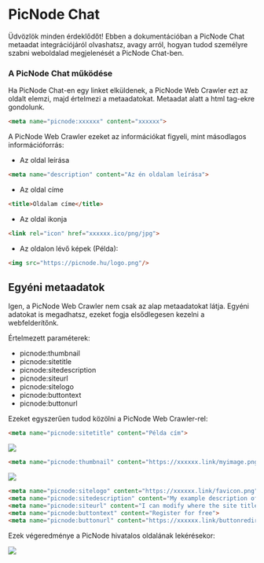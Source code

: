 # PicNode Chat
Üdvözlök minden érdeklődőt!
Ebben a dokumentációban a PicNode Chat metaadat integrációjáról olvashatsz, avagy arról, hogyan tudod személyre szabni weboldalad megjelenését a PicNode Chat-ben.

### A PicNode Chat működése
Ha PicNode Chat-en egy linket elküldenek, a PicNode Web Crawler ezt az oldalt elemzi, majd értelmezi a metaadatokat.
Metaadat alatt a <meta> html tag-ekre gondolunk.
```html
<meta name="picnode:xxxxxx" content="xxxxxx">
```

A PicNode Web Crawler ezeket az információkat figyeli, mint másodlagos információforrás:
- Az oldal leírása
```html
<meta name="description" content="Az én oldalam leírása">
```
- Az oldal címe
```html
<title>Oldalam címe</title>
```
- Az oldal ikonja
```html
<link rel="icon" href="xxxxxx.ico/png/jpg">
```
- Az oldalon lévő képek (Példa):
```html
<img src="https://picnode.hu/logo.png"/>
```

## Egyéni metaadatok
Igen, a PicNode Web Crawler nem csak az alap metaadatokat látja.
Egyéni adatokat is megadhatsz, ezeket fogja elsődlegesen kezelni a webfelderítőnk.

Értelmezett paraméterek:
- picnode:thumbnail
- picnode:sitetitle
- picnode:sitedescription
- picnode:siteurl
- picnode:sitelogo
- picnode:buttontext
- picnode:buttonurl

Ezeket egyszerűen tudod közölni a PicNode Web Crawler-rel:
```html
<meta name="picnode:sitetitle" content="Példa cím">
```
![](https://cdn.discordapp.com/attachments/770911106075197441/808753403274592357/unknown.png)
```html
<meta name="picnode:thumbnail" content="https://xxxxxx.link/myimage.png">
```
![](https://cdn.discordapp.com/attachments/770911106075197441/808754182785204255/unknown.png)

```html
<meta name="picnode:sitelogo" content="https://xxxxxx.link/favicon.png">
<meta name="picnode:sitedescription" content="My example description of my site.">
<meta name="picnode:siteurl" content="I can modify where the site title will redirect on click">
<meta name="picnode:buttontext" content="Register for free">
<meta name="picnode:buttonurl" content="https://xxxxxx.link/buttonredirection">
```

Ezek végeredménye a PicNode hivatalos oldalának lekérésekor:

![](https://media.discordapp.net/attachments/710454509742325770/807631374709293155/unknown.png)
